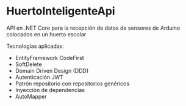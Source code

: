 # HuertoInteligenteApi
API en .NET Core para la recepción de datos de sensores de Arduino colocados en un huerto escolar

Tecnologías aplicadas:
- EntityFramework CodeFirst
- SoftDelete
- Domain Driven Design (DDD)
- Autenticación JWT
- Patrón repositorio con repositorios genéricos
- Inyección de dependencias
- AutoMapper
